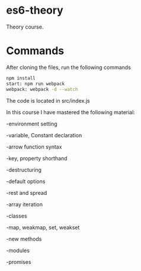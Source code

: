 # es6-theory
Theory course. 

# Commands
After cloning the files, run the following commands
```sh
npm install
start: npm run webpack
webpack: webpack -d --watch
```
The code is located in src/index.js

In this course I have mastered the following material:

-environment setting

-variable, Constant declaration

-arrow function syntax

-key, property shorthand

-destructuring

-default options

-rest and spread

-array iteration

-classes

-map, weakmap, set, weakset

-new methods

-modules

-promises
